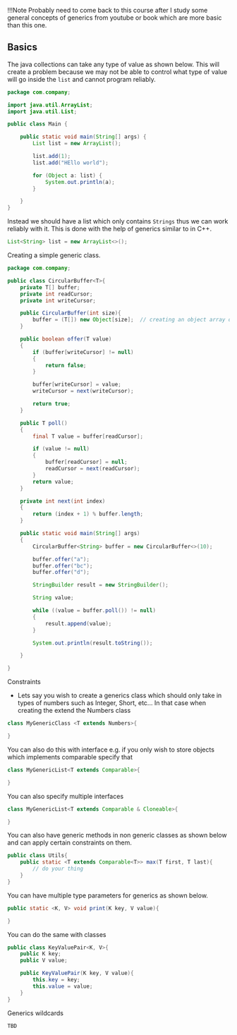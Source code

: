 !!!Note Probably need to come back to this course after I study some
general concepts of generics from youtube or book which are more basic
than this one.

Basics
------

The java collections can take any type of value as shown below. This
will create a problem because we may not be able to control what type of
value will go inside the `list` and cannot program reliably.

```java
package com.company;

import java.util.ArrayList;
import java.util.List;

public class Main {

    public static void main(String[] args) {
        List list = new ArrayList();

        list.add(1);
        list.add("HEllo world");

        for (Object a: list) {
            System.out.println(a);
        }

    }
}
```

Instead we should have a list which only contains `Strings` thus we can
work reliably with it. This is done with the help of generics similar to
in C++.

```java
List<String> list = new ArrayList<>();
```

Creating a simple generic class.

```java
package com.company;

public class CircularBuffer<T>{
    private T[] buffer;
    private int readCursor;
    private int writeCursor;

    public CircularBuffer(int size){
        buffer = (T[]) new Object[size];  // creating an object array of size and then cast to type T
    }

    public boolean offer(T value)
    {
        if (buffer[writeCursor] != null)
        {
            return false;
        }

        buffer[writeCursor] = value;
        writeCursor = next(writeCursor);

        return true;
    }

    public T poll()
    {
        final T value = buffer[readCursor];

        if (value != null)
        {
            buffer[readCursor] = null;
            readCursor = next(readCursor);
        }
        return value;
    }

    private int next(int index)
    {
        return (index + 1) % buffer.length;
    }

    public static void main(String[] args)
    {
        CircularBuffer<String> buffer = new CircularBuffer<>(10);

        buffer.offer("a");
        buffer.offer("bc");
        buffer.offer("d");

        StringBuilder result = new StringBuilder();

        String value;

        while ((value = buffer.poll()) != null)
        {
            result.append(value);
        }

        System.out.println(result.toString());

    }

}
```

Constraints

- Lets say you wish to create a generics class which should only take in types of numbers such as Integer, Short, etc... In that case when creating the extend the Numbers class 

```java
class MyGenericClass <T extends Numbers>{

} 
```

You can also do this with interface e.g. if you only wish to store objects which implements comparable specify that

```java
class MyGenericList<T extends Comparable>{

}
```

You can also specify multiple interfaces


```java
class MyGenericList<T extends Comparable & Cloneable>{

}
```

You can also have generic methods in non generic classes as shown below and can apply certain constraints on them.


```java
public class Utils{
    public static <T extends Comparable<T>> max(T first, T last){
        // do your thing
    }
}
```

You can have multiple type parameters for generics as shown below.

```java
public static <K, V> void print(K key, V value){

}
```

You can do the same with classes

```java
public class KeyValuePair<K, V>{
    public K key;
    public V value;

    public KeyValuePair(K key, V value){
        this.key = key;
        this.value = value;
    }
}
```

Generics wildcards

```java
TBD
```